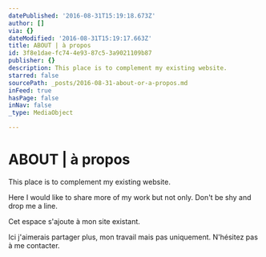 ```yaml
---
datePublished: '2016-08-31T15:19:18.673Z'
author: []
via: {}
dateModified: '2016-08-31T15:19:17.663Z'
title: ABOUT | à propos
id: 3f8e1dae-fc74-4e93-87c5-3a9021109b87
publisher: {}
description: This place is to complement my existing website.
starred: false
sourcePath: _posts/2016-08-31-about-or-a-propos.md
inFeed: true
hasPage: false
inNav: false
_type: MediaObject

---
```

# ABOUT | à propos

This place is to complement my existing website.

Here I would like to share more of my work but not only. Don't be shy and drop me a line.

Cet espace s'ajoute à mon site existant.

Ici j'aimerais partager plus, mon travail mais pas uniquement. N'hésitez pas à me contacter.